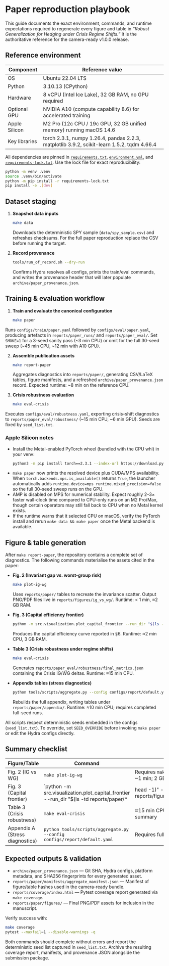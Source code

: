# Paper reproduction playbook

This guide documents the exact environment, commands, and runtime expectations required to regenerate every figure and table in *“Robust Generalization for Hedging under Crisis Regime Shifts.”* It is the authoritative reference for the camera-ready v1.0.0 release.

## Reference environment

| Component | Reference value |
| --- | --- |
| OS | Ubuntu 22.04 LTS |
| Python | 3.10.13 (CPython) |
| Hardware | 8 vCPU (Intel Ice Lake), 32 GB RAM, no GPU required |
| Optional GPU | NVIDIA A10 (compute capability 8.6) for accelerated training |
| Apple Silicon | M2 Pro (12c CPU / 19c GPU, 32 GB unified memory) running macOS 14.6 |
| Key libraries | torch 2.3.1, numpy 1.26.4, pandas 2.2.3, matplotlib 3.9.2, scikit-learn 1.5.2, tqdm 4.66.4 |

All dependencies are pinned in [`requirements.txt`](../requirements.txt), [`environment.yml`](../environment.yml), and [`requirements-lock.txt`](../requirements-lock.txt). Use the lock file for exact reproducibility:

```bash
python -m venv .venv
source .venv/bin/activate
python -m pip install -r requirements-lock.txt
pip install -e .[dev]
```

## Dataset staging

1. **Snapshot data inputs**
   ```bash
   make data
   ```
   Downloads the deterministic SPY sample (`data/spy_sample.csv`) and refreshes checksums. For the full paper reproduction replace the CSV before running the target.

2. **Record provenance**
   ```bash
   tools/run_of_record.sh --dry-run
   ```
   Confirms Hydra resolves all configs, prints the train/eval commands, and writes the provenance header that will later populate `archive/paper_provenance.json`.

## Training & evaluation workflow

1. **Train and evaluate the canonical configuration**
   ```bash
   make paper
   ```
Runs `configs/train/paper.yaml` followed by `configs/eval/paper.yaml`, producing artefacts in `reports/paper_runs/` and `reports/paper_eval/`. Set `SMOKE=1` for a 3-seed sanity pass (~3 min CPU) or omit for the full 30-seed sweep (~45 min CPU, ~12 min with A10 GPU).

2. **Assemble publication assets**
   ```bash
   make report-paper
   ```
   Aggregates diagnostics into `reports/paper/`, generating CSV/LaTeX tables, figure manifests, and a refreshed `archive/paper_provenance.json` record. Expected runtime: ~8 min on the reference CPU.

3. **Crisis robustness evaluation**
   ```bash
   make eval-crisis
   ```
Executes `configs/eval/robustness.yaml`, exporting crisis-shift diagnostics to `reports/paper_eval/robustness/` (~15 min CPU, ~6 min GPU). Seeds are fixed by `seed_list.txt`.

### Apple Silicon notes

- Install the Metal-enabled PyTorch wheel (bundled with the CPU whl) in your venv:
  ```bash
  python3 -m pip install torch==2.3.1 --index-url https://download.pytorch.org/whl/cpu
  ```
- `make paper` now prints the resolved device plus CUDA/MPS availability. When `torch.backends.mps.is_available()` returns `True`,
  the launcher automatically adds `runtime.device=mps runtime.mixed_precision=false` so the full 30-seed sweep runs on the GPU.
- AMP is disabled on MPS for numerical stability. Expect roughly 2–3× faster wall-clock time compared to CPU-only runs on an
  M2 Pro/Max, though certain operators may still fall back to CPU when no Metal kernel exists.
- If the runtime warns that it selected CPU on macOS, verify the PyTorch install and rerun `make data && make paper` once the
  Metal backend is available.

## Figure & table generation

After `make report-paper`, the repository contains a complete set of diagnostics. The following commands materialise the assets cited in the paper:

- **Fig. 2 (Invariant gap vs. worst-group risk)**
  ```bash
  make plot-ig-wg
  ```
  Uses `reports/paper/` tables to recreate the invariance scatter. Output PNG/PDF files live in `reports/figures/ig_vs_wg/`. Runtime: < 1 min, ≈2 GB RAM.

- **Fig. 3 (Capital efficiency frontier)**
  ```bash
  python -m src.visualization.plot_capital_frontier --run_dir "$(ls -td reports/paper/* | head -1)" --out_dir reports/figures/capital_frontier
  ```
  Produces the capital efficiency curve reported in §6. Runtime: ≈2 min CPU, 3 GB RAM.

- **Table 3 (Crisis robustness under regime shifts)**
  ```bash
  make eval-crisis
  ```
  Generates `reports/paper_eval/robustness/final_metrics.json` containing the Crisis IG/WG deltas. Runtime: ≈15 min CPU.

- **Appendix tables (stress diagnostics)**
  ```bash
  python tools/scripts/aggregate.py --config configs/report/default.yaml
  ```
  Rebuilds the full appendix, writing tables under `reports/paper/appendix/`. Runtime: ≈10 min CPU; requires completed full-seed runs.

All scripts respect deterministic seeds embedded in the configs (`seed_list.txt`). To override, set `SEED_OVERRIDE` before invoking `make paper` or edit the Hydra configs directly.

## Summary checklist

| Figure/Table | Command | Notes |
|---------------|----------|-------|
| Fig. 2 (IG vs WG) | `make plot-ig-wg` | Requires `make report-paper`; ~1 min; 2 GB RAM |
| Fig. 3 (Capital frontier) | `python -m src.visualization.plot_capital_frontier --run_dir "$(ls -td reports/paper/* | head -1)" --out_dir reports/figures/capital_frontier` | Ensure `make report-paper`; ~2 min |
| Table 3 (Crisis robustness) | `make eval-crisis` | ≈15 min CPU; produces JSON summary |
| Appendix A (Stress diagnostics) | `python tools/scripts/aggregate.py --config configs/report/default.yaml` | Requires full seed sweep |

## Expected outputs & validation

- `archive/paper_provenance.json` — Git SHA, Hydra configs, platform metadata, and SHA256 fingerprints for every generated asset.
- `reports/paper/manifests/aggregate_manifest.json` — Manifest of figure/table hashes used in the camera-ready bundle.
- `reports/coverage/index.html` — Pytest coverage report generated via `make coverage`.
- `reports/paper/figures/` — Final PNG/PDF assets for inclusion in the manuscript.

Verify success with:

```bash
make coverage
pytest --maxfail=1 --disable-warnings -q
```

Both commands should complete without errors and report the deterministic seed list captured in `seed_list.txt`. Archive the resulting coverage report, manifests, and provenance JSON alongside the submission package.
